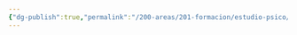 ```yaml
---
{"dg-publish":true,"permalink":"/200-areas/201-formacion/estudio-psico/ambito-educativo/","dgPassFrontmatter":true}
---
```



